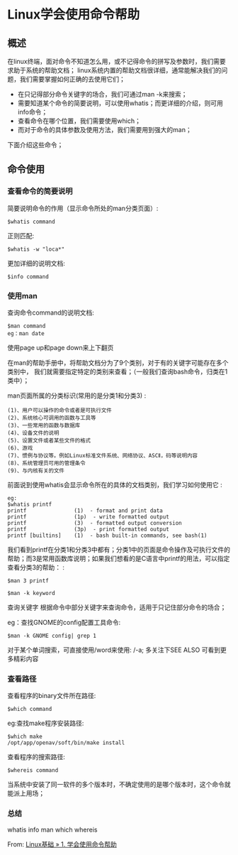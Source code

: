 Linux学会使用命令帮助
================

概述
----

在linux终端，面对命令不知道怎么用，或不记得命令的拼写及参数时，我们需要求助于系统的帮助文档；
linux系统内置的帮助文档很详细，通常能解决我们的问题，我们需要掌握如何正确的去使用它们；

-   在只记得部分命令关键字的场合，我们可通过man -k来搜索；
-   需要知道某个命令的简要说明，可以使用whatis；而更详细的介绍，则可用info命令；
-   查看命令在哪个位置，我们需要使用which；
-   而对于命令的具体参数及使用方法，我们需要用到强大的man；

下面介绍这些命令；

命令使用
--------

### 查看命令的简要说明

简要说明命令的作用（显示命令所处的man分类页面）:

    $whatis command

正则匹配:

    $whatis -w "loca*"

更加详细的说明文档:

    $info command  

### 使用man

查询命令command的说明文档:

    $man command
    eg：man date

使用page up和page down来上下翻页

在man的帮助手册中，将帮助文档分为了9个类别，对于有的关键字可能存在多个类别中，
我们就需要指定特定的类别来查看；（一般我们查询bash命令，归类在1类中）；

man页面所属的分类标识(常用的是分类1和分类3) :

    (1)、用户可以操作的命令或者是可执行文件 
    (2)、系统核心可调用的函数与工具等
    (3)、一些常用的函数与数据库 
    (4)、设备文件的说明 
    (5)、设置文件或者某些文件的格式 
    (6)、游戏  
    (7)、惯例与协议等。例如Linux标准文件系统、网络协议、ASCⅡ，码等说明内容  
    (8)、系统管理员可用的管理条令  
    (9)、与内核有关的文件 

前面说到使用whatis会显示命令所在的具体的文档类别，我们学习如何使用它 :

    eg:
    $whatis printf  
    printf               (1)  - format and print data  
    printf               (1p)  - write formatted output  
    printf               (3)  - formatted output conversion  
    printf               (3p)  - print formatted output  
    printf [builtins]    (1)  - bash built-in commands, see bash(1)  

我们看到printf在分类1和分类3中都有；分类1中的页面是命令操作及可执行文件的帮助；而3是常用函数库说明；如果我们想看的是C语言中printf的用法，可以指定查看分类3的帮助：
:

    $man 3 printf

    $man -k keyword

查询关键字 根据命令中部分关键字来查询命令，适用于只记住部分命令的场合；

eg：查找GNOME的config配置工具命令:

    $man -k GNOME config| grep 1  

对于某个单词搜索，可直接使用/word来使用: /-a; 多关注下SEE ALSO
可看到更多精彩内容

### 查看路径

查看程序的binary文件所在路径:

    $which command  

eg:查找make程序安装路径:

    $which make
    /opt/app/openav/soft/bin/make install

查看程序的搜索路径:

    $whereis command

当系统中安装了同一软件的多个版本时，不确定使用的是哪个版本时，这个命令就能派上用场；

### 总结

whatis info man which whereis

From: [Linux基础 » 1. 学会使用命令帮助](http://linuxtools-rst.readthedocs.io/zh_CN/latest/base/01_use_man.html)